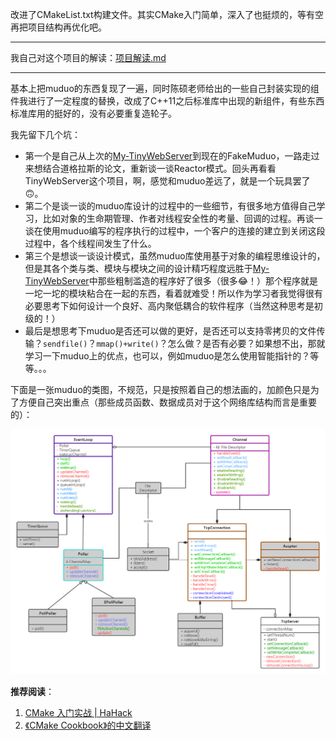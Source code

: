 改进了CMakeList.txt构建文件。其实CMake入门简单，深入了也挺烦的，等有空再把项目结构再优化吧。

---

我自己对这个项目的解读：[项目解读.md](doc/项目解读.md)

---

基本上把muduo的东西复现了一遍，同时陈硕老师给出的一些自己封装实现的组件我进行了一定程度的替换，改成了C++11之后标准库中出现的新组件，有些东西标准库用的挺好的，没有必要重复造轮子。

我先留下几个坑：

- 第一个是自己从上次的[My-TinyWebServer](https://github.com/Ye-zixiao/My-TinyWebServer.git)到现在的FakeMuduo，一路走过来想结合道格拉斯的论文，重新谈一谈Reactor模式。回头再看看TinyWebServer这个项目，啊，感觉和muduo差远了，就是一个玩具罢了🙃。
- 第二个是谈一谈的muduo库设计的过程中的一些细节，有很多地方值得自己学习，比如对象的生命期管理、作者对线程安全性的考量、回调的过程。再谈一谈在使用muduo编写的程序执行的过程中，一个客户的连接的建立到关闭这段过程中，各个线程间发生了什么。
- 第三个是想谈一谈设计模式，虽然muduo库使用基于对象的编程思维设计的，但是其各个类与类、模块与模块之间的设计精巧程度远胜于[My-TinyWebServer](https://github.com/Ye-zixiao/My-TinyWebServer.git)中那些粗制滥造的程序好了很多（很多😂！）那个程序就是一坨一坨的模块粘合在一起的东西，看着就难受！所以作为学习者我觉得很有必要思考下如何设计一个良好、高内聚低耦合的软件程序（当然这种思考是初级的！）
- 最后是想思考下muduo是否还可以做的更好，是否还可以支持零拷贝的文件传输？`sendfile()`？`mmap()+write()`？怎么做？是否有必要？如果想不出，那就学习一下muduo上的优点，也可以，例如muduo是怎么使用智能指针的？等等。。。

下面是一张muduo的类图，不规范，只是按照着自己的想法画的，加颜色只是为了方便自己突出重点（那些成员函数、数据成员对于这个网络库结构而言是重要的）：

<center>
    <img src="image/muduo.png">
</center>





**推荐阅读**：

1. [CMake 入门实战 | HaHack](https://www.hahack.com/codes/cmake/)
2. [《CMake Cookbook》的中文翻译](https://github.com/xiaoweiChen/CMake-Cookbook)

